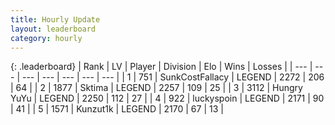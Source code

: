 ```yaml
---
title: Hourly Update
layout: leaderboard
category: hourly
---
```


{: .leaderboard}
| Rank | LV | Player | Division | Elo | Wins | Losses |
| --- | --- | --- | --- | --- | --- | --- |
| <span data-change="0">1</span> | 751 | <span title="ID: 402846">SunkCostFallacy</span> | LEGEND | <span data-change="0">2272</span> | <span data-change="0">206</span> | <span data-change="0">64</span> |
| <span data-change="0">2</span> | 1877 | <span title="ID: 353063">Sktima</span> | LEGEND | <span data-change="0">2257</span> | <span data-change="0">109</span> | <span data-change="0">25</span> |
| <span data-change="0">3</span> | 3112 | <span title="ID: 164871">Hungry YuYu</span> | LEGEND | <span data-change="0">2250</span> | <span data-change="0">112</span> | <span data-change="0">27</span> |
| <span data-change="0">4</span> | 922 | <span title="ID: 512212">luckyspoin</span> | LEGEND | <span data-change="0">2171</span> | <span data-change="0">90</span> | <span data-change="0">41</span> |
| <span data-change="0">5</span> | 1571 | <span title="ID: 392407">Kunzut1k</span> | LEGEND | <span data-change="0">2170</span> | <span data-change="0">67</span> | <span data-change="0">13</span> |